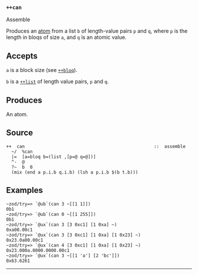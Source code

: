 
### `++can`

Assemble

Produces an [atom]() from a list `b` of length-value pairs `p` and `q`,
where `p` is the length in bloqs of size `a`, and `q` is an atomic
value.

Accepts
-------

`a` is a block size (see [`++bloq`]()).

`b` is a [`++list`]() of length value pairs, `p` and `q`.

Produces
--------

An atom.

Source
------

    ++  can                                                 ::  assemble
      ~/  %can
      |=  [a=bloq b=(list ,[p=@ q=@])]
      ^-  @
      ?~  b  0
      (mix (end a p.i.b q.i.b) (lsh a p.i.b $(b t.b)))

Examples
--------

    ~zod/try=> `@ub`(can 3 ~[[1 1]])
    0b1 
    ~zod/try=> `@ub`(can 0 ~[[1 255]])
    0b1
    ~zod/try=> `@ux`(can 3 [3 0xc1] [1 0xa] ~)
    0xa00.00c1
    ~zod/try=> `@ux`(can 3 [3 0xc1] [1 0xa] [1 0x23] ~)
    0x23.0a00.00c1
    ~zod/try=> `@ux`(can 4 [3 0xc1] [1 0xa] [1 0x23] ~)
    0x23.000a.0000.0000.00c1
    ~zod/try=> `@ux`(can 3 ~[[1 'a'] [2 'bc']])
    0x63.6261


***
